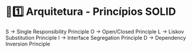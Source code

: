 # :sunrise::one: Arquitetura - Princípios SOLID

S -> Single Responsibility Principle
O -> Open/Closed Principle
L -> Liskov Substitution Principle
I -> Interface Segregation Principle
D -> Dependency Inversion Principle
